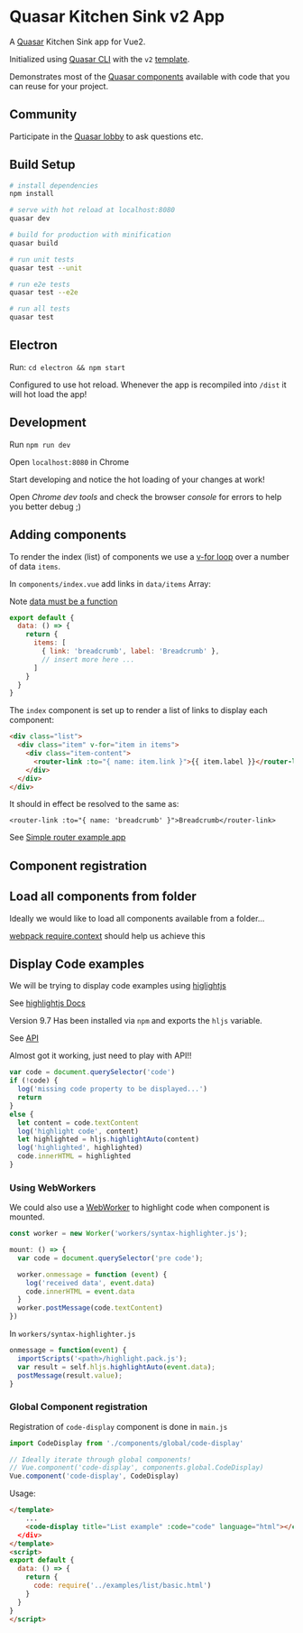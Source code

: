 # Quasar Kitchen Sink v2 App

A [Quasar](http://quasar-framework.org/) Kitchen Sink app for Vue2. 

Initialized using [Quasar CLI](https://github.com/rstoenescu/quasar-cli) with the `v2` [template](https://github.com/rstoenescu/quasar-templates/tree/v2).

Demonstrates most of the [Quasar components](http://quasar-framework.org/components/) available with code that you can reuse for your project.

## Community

Participate in the [Quasar lobby](https://gitter.im/quasarframework/Lobby) to ask questions etc.

## Build Setup

``` bash
# install dependencies
npm install

# serve with hot reload at localhost:8080
quasar dev

# build for production with minification
quasar build

# run unit tests
quasar test --unit

# run e2e tests
quasar test --e2e

# run all tests
quasar test
```

## Electron

Run: `cd electron && npm start`

Configured to use hot reload. Whenever the app is recompiled into `/dist` it will hot load the app!

## Development

Run `npm run dev`

Open `localhost:8080` in Chrome

Start developing and notice the hot loading of your changes at work!

Open *Chrome dev tools* and check the browser *console* for errors to help you better debug ;)

## Adding components

To render the index (list) of components we use a [v-for loop](http://vuejs.org/guide/#Conditionals-and-Loops) 
over a number of data `items`. 

In `components/index.vue` add links in `data/items` Array:

Note [data must be a function](http://vuejs.org/guide/components.html#data-Must-Be-a-Function)

```js
export default {
  data: () => {
    return {
      items: [
        { link: 'breadcrumb', label: 'Breadcrumb' },
        // insert more here ...
      ]
    }
  }
}
```

The `index` component is set up to render a list of links to display each component: 

```html
<div class="list">
  <div class="item" v-for="item in items">
    <div class="item-content">
      <router-link :to="{ name: item.link }">{{ item.label }}</router-link>
    </div>
  </div>
</div>    
```

It should in effect be resolved to the same as:

`<router-link :to="{ name: 'breadcrumb' }">Breadcrumb</router-link>`

See [Simple router example app](https://github.com/vuejs/vue-router/blob/dev/examples/named-routes/app.js)

## Component registration

## Load all components from folder

Ideally we would like to load all components available from a folder...

[webpack require.context](https://webpack.github.io/docs/context.html) should help us achieve this

## Display Code examples

We will be trying to display code examples using [higlightjs](https://highlightjs.org/usage/)

See [highlightjs Docs](http://highlightjs.readthedocs.io/en/latest/)

Version 9.7 Has been installed via `npm` and exports the `hljs` variable.

See [API](http://highlightjs.readthedocs.io/en/latest/api.html)  

Almost got it working, just need to play with API!! 

```js
var code = document.querySelector('code')
if (!code) {
  log('missing code property to be displayed...')
  return
}
else {
  let content = code.textContent
  log('highlight code', content)
  let highlighted = hljs.highlightAuto(content)
  log('highlighted', highlighted)
  code.innerHTML = highlighted
}
```

### Using WebWorkers

We could also use a [WebWorker](https://developer.mozilla.org/en-US/docs/Web/API/Web_Workers_API/Using_web_workers) 
to highlight code when component is mounted.

```js
const worker = new Worker('workers/syntax-highlighter.js');

mount: () => {
  var code = document.querySelector('pre code');

  worker.onmessage = function (event) {
    log('received data', event.data)
    code.innerHTML = event.data
  }
  worker.postMessage(code.textContent)
})
```

In `workers/syntax-highlighter.js`

```js
onmessage = function(event) {
  importScripts('<path>/highlight.pack.js');
  var result = self.hljs.highlightAuto(event.data);
  postMessage(result.value);
}
```

### Global Component registration

Registration of `code-display` component is done in `main.js`

```js
import CodeDisplay from './components/global/code-display'

// Ideally iterate through global components!
// Vue.component('code-display', components.global.CodeDisplay)
Vue.component('code-display', CodeDisplay)
```

Usage:

```html
</template>
    ...
    <code-display title="List example" :code="code" language="html"></code-display
  </div>
</template>  
<script>
export default {
  data: () => {
    return {
      code: require('../examples/list/basic.html')
    }
  }
}
</script>
```
